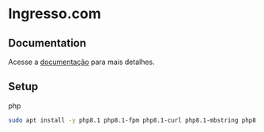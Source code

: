 # Ingresso.com

## Documentation

Acesse a [documentação](./docs/README.md) para mais detalhes.

## Setup

php

```sh
sudo apt install -y php8.1 php8.1-fpm php8.1-curl php8.1-mbstring php8.1-pgsql php8.1-xml php8.1-zip php8.1-gd php8.1-common php8.1-mysql php8.1-xmlrpc php8.1-imagick php8.1-cli php8.1-dev php8.1-imap php8.1-opcache php8.1-soap php8.1-intl php8.1-sqlite3
```

